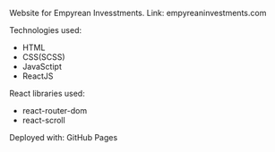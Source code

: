 Website for Empyrean Invesstments. Link: empyreaninvestments.com

Technologies used:

- HTML
- CSS(SCSS)
- JavaSctipt
- ReactJS

React libraries used:

- react-router-dom
- react-scroll

Deployed with: GitHub Pages
